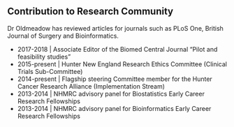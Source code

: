 ## Contribution to Research Community
Dr Oldmeadow has reviewed articles for journals such as PLoS One, British Journal of Surgery and Bioinformatics.

* 2017-2018 |	Associate Editor of the Biomed Central Journal “Pilot and feasibility studies”
* 2015-present | 	Hunter New England Research Ethics Committee (Clinical Trials Sub-Committee)
* 2014-present |	Flagship steering Committee member for the Hunter Cancer Research Alliance (Implementation Stream)
* 2013-2014 |	NHMRC advisory panel for Biostatistics Early Career Research Fellowships
* 2013-2014 |	NHMRC advisory panel for Bioinformatics Early Career Research Fellowships
